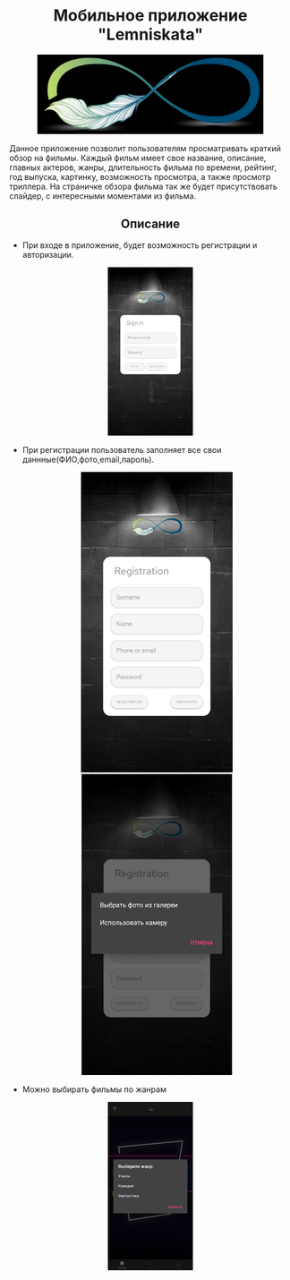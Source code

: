 <h1 align="center">Мобильное приложение "Lemniskata"
</h1>
<p align="center">
<img src="https://github.com/VladKhl/Lemniskata/blob/master/msg-1556112321-90.jpg" width="80%"></p>

Данное приложение позволит пользователям просматривать краткий обзор на фильмы. Каждый фильм имеет свое название, описание, главных актеров, жанры, длительность фильма по времени, рейтинг, год выпуска, картинку, возможность просмотра, а также просмотр триллера. На страничке обзора фильма так же будет присутствовать слайдер, с интересными моментами из фильма.



<h2 align="center">Описание</h2>

- При входе в приложение, будет возможность регистрации и авторизации.
 <p align="center"><img  src="https://github.com/VladKhl/Lemniskata/blob/master/1.jpg" width="30%"></p>

- При регистрации пользователь заполняет все свои даннные(ФИО,фото,email,пароль).
  <p float="left" align="center">
  <img src="https://github.com/VladKhl/Lemniskata/blob/master/2.jpg" width="271" />
  <img src="https://github.com/VladKhl/Lemniskata/blob/master/3.jpg" width="269" /> 
</p>

- Можно выбирать фильмы по жанрам
 <p align="center"><img  src="https://github.com/VladKhl/Lemniskata/blob/master/4.jpg" width="30%"></p>


